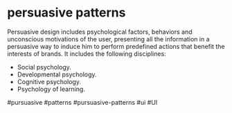 # persuasive patterns


Persuasive design includes psychological factors, behaviors and unconscious motivations of the user, presenting all the information in a persuasive way to induce him to perform predefined actions that benefit the interests of brands. It includes the following disciplines:

-   Social psychology.
-   Developmental psychology.
-   Cognitive psychology.
-   Psychology of learning.

#pursuasive #patterns #pursuasive-patterns #ui #UI 